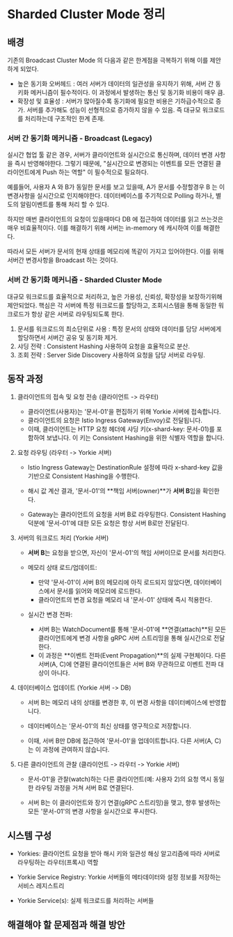 # Sharded Cluster Mode 정리 

## 배경

기존의 Broadcast Cluster Mode 의 다음과 같은 한계점을 극복하기 위해 이를 제안하게 되었다. 

- 높은 동기화 오버헤드 : 여러 서버가 데이터의 일관성을 유지하기 위해, 서버 간 동키화 메커니즘이 필수적이다. 이 과정에서 발생하는 통신 및 동기화 비용이 매우 큼.
- 확장성 및 효율성 : 서버가 많아질수록 동기화에 필요한 비용은 기하급수적으로 증가. 서버를 추가해도 성능이 선형적으로 증가하지 않을 수 있음. 즉 대규모 워크로드를 처리하는데 구조적인 한계 존재.

### 서버 간 동기화 메커니즘 - Broadcast (Legacy)

실시간 협업 툴 같은 경우, 서버가 클라이언트와 실시간으로 통신하며, 데이터 변경 사항을 즉시 반영해야한다. 
그렇기 때문에, "실시간으로 변경되는 이벤트를 모든 연결된 클라이언트에게 Push 하는 역할" 이 필수적으로 필요하다.

예를들어, 사용자 A 와 B가 동일한 문서를 보고 있을때, A가 문서를 수정할경우 B 는 이 변경사항을 실시간으로 인지해야한다. 
데이터베이스를 주기적으로 Polling 하거나, 별도의 알림이벤트를 통해 처리 할 수 있다. 

하지만 매번 클라이언트의 요청이 있을때마다 DB 에 접근하여 데이터를 읽고 쓰는것은 매우 비효율적이다. 이를 해결하기 위해 
서버는 in-memory 에 캐시하여 이를 해결한다. 

따라서 모든 서버가 문서의 현재 상태를 메모리에 똑같이 가지고 있어야한다. 이를 위해 서버간 변경사항을 Broadcast 하는 것이다.

### 서버 간 동기화 메커니즘 - Sharded Cluster Mode 

대규모 워크로드를 효율적으로 처리하고, 높은 가용성, 신뢰성, 확장성을 보장하기위해 제안되었다.
핵심은 각 서버에 특정 워크로드를 할당하고, 조회시스템을 통해 동일한 워크로드가 항상 같은 서버로 라우팅되도록 한다. 

1. 문서를 워크로드의 최소단위로 사용 : 특정 문서의 상태와 데이터를 담당 서버에게 할당하면서 서버간 공유 및 동기화 제거.
2. 샤딩 전략 : Consistent Hashing 사용하여 요청을 효율적으로 분산.
3. 조회 전략 : Server Side Discovery 사용하여 요청을 담당 서버로 라우팅.

## 동작 과정

1. 클라이언트의 접속 및 요청 전송 (클라이언트 -> 라우터)
   - 클라이언트(사용자)는 '문서-01'을 편집하기 위해 Yorkie 서버에 접속합니다.
   - 클라이언트의 요청은 Istio Ingress Gateway(Envoy)로 전달됩니다.
   - 이때, 클라이언트는 HTTP 요청 헤더에 샤딩 키(x-shard-key: 문서-01)를 포함하여 보냅니다. 이 키는 Consistent Hashing을 위한 식별자 역할을 합니다.  


2. 요청 라우팅 (라우터 -> Yorkie 서버)
   - Istio Ingress Gateway는 DestinationRule 설정에 따라 x-shard-key 값을 기반으로 Consistent Hashing을 수행한다.

   - 해시 값 계산 결과, '문서-01'의 **책임 서버(owner)**가 **서버 B**임을 확인한다.

   - Gateway는 클라이언트의 요청을 서버 B로 라우팅한다. Consistent Hashing 덕분에 '문서-01'에 대한 모든 요청은 항상 서버 B로만 전달된다.  

3. 서버의 워크로드 처리 (Yorkie 서버)
   - **서버 B**는 요청을 받으면, 자신이 '문서-01'의 책임 서버이므로 문서를 처리한다.

   - 메모리 상태 로드/업데이트:
     - 만약 '문서-01'이 서버 B의 메모리에 아직 로드되지 않았다면, 데이터베이스에서 문서를 읽어와 메모리에 로드한다.
     - 클라이언트의 변경 요청을 메모리 내 '문서-01' 상태에 즉시 적용한다.  

   - 실시간 변경 전파:
     - 서버 B는 WatchDocument를 통해 '문서-01'에 **연결(attach)**된 모든 클라이언트에게 변경 사항을 gRPC 서버 스트리밍을 통해 실시간으로 전달한다.
     - 이 과정은 **이벤트 전파(Event Propagation)**의 실제 구현체이다. 다른 서버(A, C)에 연결된 클라이언트들은 서버 B와 무관하므로 이벤트 전파 대상이 아니다.



4. 데이터베이스 업데이트 (Yorkie 서버 -> DB)
   - 서버 B는 메모리 내의 상태를 변경한 후, 이 변경 사항을 데이터베이스에 반영합니다.

   - 데이터베이스는 '문서-01'의 최신 상태를 영구적으로 저장합니다.

   - 이때, 서버 B만 DB에 접근하여 '문서-01'을 업데이트합니다. 다른 서버(A, C)는 이 과정에 관여하지 않습니다.
   


5. 다른 클라이언트의 관찰 (클라이언트 -> 라우터 -> Yorkie 서버)
   - 문서-01'을 관찰(watch)하는 다른 클라이언트(예: 사용자 2)의 요청 역시 동일한 라우팅 과정을 거쳐 서버 B로 연결된다.

   - 서버 B는 이 클라이언트와 장기 연결(gRPC 스트리밍)을 맺고, 향후 발생하는 모든 '문서-01'의 변경 사항을 실시간으로 푸시한다.  


## 시스템 구성 
- Yorkies: 클라이언트 요청을 받아 해시 키와 일관성 해싱 알고리즘에 따라 서버로 라우팅하는 라우터(프록시) 역할

- Yorkie Service Registry: Yorkie 서버들의 메타데이터와 설정 정보를 저장하는 서비스 레지스트리

- Yorkie Service(s): 실제 워크로드를 처리하는 서버들

## 해결해야 할 문제점과 해결 방안





